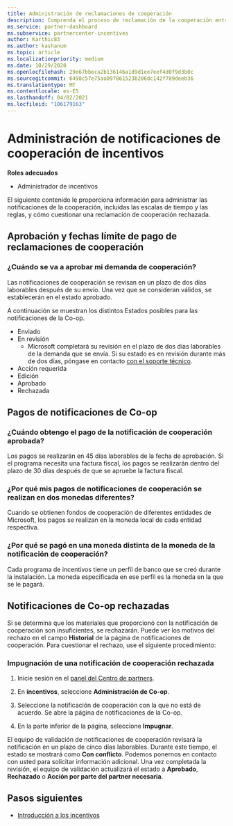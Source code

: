```yaml
---
title: Administración de reclamaciones de cooperación
description: Comprenda el proceso de reclamación de la cooperación entre las que se incluyen las fechas límite, los problemas de moneda y cómo cuestionarlas.
ms.service: partner-dashboard
ms.subservice: partnercenter-incentives
author: Karthic83
ms.author: kashanum
ms.topic: article
ms.localizationpriority: medium
ms.date: 10/29/2020
ms.openlocfilehash: 29e67bbeca2b136146a1d9d1ee7eef4d0f9d3b0c
ms.sourcegitcommit: 6498c57e75aa097861523b206dc142f789deeb36
ms.translationtype: MT
ms.contentlocale: es-ES
ms.lasthandoff: 04/02/2021
ms.locfileid: "106179163"
---
```

# <a name="manage-incentives-co-op-claims"></a>Administración de notificaciones de cooperación de incentivos

**Roles adecuados**

- Administrador de incentivos

El siguiente contenido le proporciona información para administrar las notificaciones de la cooperación, incluidas las escalas de tiempo y las reglas, y cómo cuestionar una reclamación de cooperación rechazada.

## <a name="co-op-claims-approval-and-payment-deadlines"></a>Aprobación y fechas límite de pago de reclamaciones de cooperación

### <a name="when-will-my-co-op-claim-be-approved"></a>¿Cuándo se va a aprobar mi demanda de cooperación?

Las notificaciones de cooperación se revisan en un plazo de dos días laborables después de su envío. Una vez que se consideran válidos, se establecerán en el estado aprobado.  

A continuación se muestran los distintos Estados posibles para las notificaciones de la Co-op.

- Enviado
- En revisión
  - Microsoft completará su revisión en el plazo de dos días laborables de la demanda que se envía. Si su estado es en revisión durante más de dos días, póngase en contacto [con el soporte técnico](https://partner.microsoft.com/dashboard/support/incentives/servicerequests?category=incentives).
- Acción requerida
- Edición
- Aprobado
- Rechazada

## <a name="co-op-claim-payments"></a>Pagos de notificaciones de Co-op

### <a name="when-will-i-get-the-payment-for-the-approved-co-op-claim"></a>¿Cuándo obtengo el pago de la notificación de cooperación aprobada?

Los pagos se realizarán en 45 días laborables de la fecha de aprobación. Si el programa necesita una factura fiscal, los pagos se realizarán dentro del plazo de 30 días después de que se apruebe la factura fiscal.

### <a name="why-are-my-co-op-claim-payments-made-in-two-different-currencies"></a>¿Por qué mis pagos de notificaciones de cooperación se realizan en dos monedas diferentes?

Cuando se obtienen fondos de cooperación de diferentes entidades de Microsoft, los pagos se realizan en la moneda local de cada entidad respectiva.  

### <a name="why-was-i-paid-in-a-currency-other-than-my-co-op-claim-currency"></a>¿Por qué se pagó en una moneda distinta de la moneda de la notificación de cooperación?

Cada programa de incentivos tiene un perfil de banco que se creó durante la instalación. La moneda especificada en ese perfil es la moneda en la que se le pagará.

## <a name="rejected-co-op-claims"></a>Notificaciones de Co-op rechazadas

Si se determina que los materiales que proporcionó con la notificación de cooperación son insuficientes, se rechazarán. Puede ver los motivos del rechazo en el campo **Historial** de la página de notificaciones de cooperación. Para cuestionar el rechazo, use el siguiente procedimiento:

### <a name="dispute-a-rejected-co-op-claim"></a>Impugnación de una notificación de cooperación rechazada

1. Inicie sesión en el [panel del Centro de partners](https://partner.microsoft.com/dashboard/).

2. En **incentivos**, seleccione **Administración de Co-op**.

3. Seleccione la notificación de cooperación con la que no está de acuerdo. Se abre la página de notificaciones de la Co-op.

4. En la parte inferior de la página, seleccione **Impugnar**.

El equipo de validación de notificaciones de cooperación revisará la notificación en un plazo de cinco días laborables. Durante este tiempo, el estado se mostrará como **Con conflicto**. Podemos ponernos en contacto con usted para solicitar información adicional. Una vez completada la revisión, el equipo de validación actualizará el estado a **Aprobado**, **Rechazado** o **Acción por parte del partner necesaria**.

## <a name="next-steps"></a>Pasos siguientes

- [Introducción a los incentivos](incentives-get-started-intro.md)

